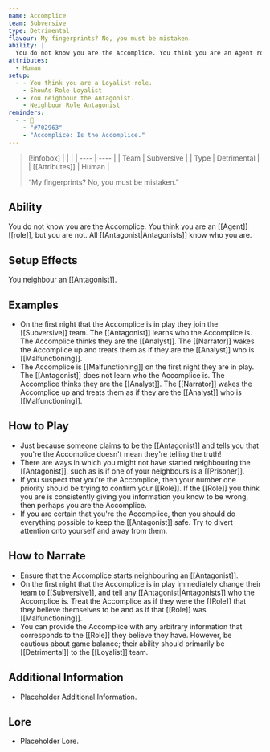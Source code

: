 ```yaml
---
name: Accomplice
team: Subversive
type: Detrimental
flavour: My fingerprints? No, you must be mistaken.
ability: |
  You do not know you are the Accomplice. You think you are an Agent role, but you are not. All Antagonists know who you are.
attributes:
  - Human
setup:
  - - You think you are a Loyalist role.
    - ShowAs Role Loyalist
  - - You neighbour the Antagonist.
    - Neighbour Role Antagonist
reminders:
  - - 👣
    - "#702963"
    - "Accomplice: Is the Accomplice."
---
```

> [!infobox]
> |  |  |
> | ---- | ---- |
> | Team | Subversive |
> | Type | Detrimental |
> | [[Attributes]] | Human |
> 
>  “My fingerprints? No, you must be mistaken.”

## Ability
You do not know you are the Accomplice. You think you are an [[Agent]] [[role]], but you are not. All [[Antagonist|Antagonists]] know who you are.

## Setup Effects
You neighbour an [[Antagonist]].

## Examples
- On the first night that the Accomplice is in play they join the [[Subversive]] team. The [[Antagonist]] learns who the Accomplice is. The Accomplice thinks they are the [[Analyst]]. The [[Narrator]] wakes the Accomplice up and treats them as if they are the [[Analyst]] who is [[Malfunctioning]].
- The Accomplice is [[Malfunctioning]] on the first night they are in play. The [[Antagonist]] does not learn who the Accomplice is. The Accomplice thinks they are the [[Analyst]]. The [[Narrator]] wakes the Accomplice up and treats them as if they are the [[Analyst]] who is [[Malfunctioning]].

## How to Play
- Just because someone claims to be the [[Antagonist]] and tells you that you're the Accomplice doesn't mean they're telling the truth!
- There are ways in which you might not have started neighbouring the [[Antagonist]], such as is if one of your neighbours is a [[Prisoner]].
- If you suspect that you're the Accomplice, then your number one priority should be trying to confirm your [[Role]]. If the [[Role]] you think you are is consistently giving you information you know to be wrong, then perhaps you are the Accomplice.
- If you are certain that you're the Accomplice, then you should do everything possible to keep the [[Antagonist]] safe. Try to divert attention onto yourself and away from them.

## How to Narrate
- Ensure that the Accomplice starts neighbouring an [[Antagonist]].
- On the first night that the Accomplice is in play immediately change their team to [[Subversive]], and tell any [[Antagonist|Antagonists]] who the Accomplice is. Treat the Accomplice as if they were the [[Role]] that they believe themselves to be and as if that [[Role]] was [[Malfunctioning]].
- You can provide the Accomplice with any arbitrary information that corresponds to the [[Role]] they believe they have. However, be cautious about game balance; their ability should primarily be [[Detrimental]] to the [[Loyalist]] team.

## Additional Information
- Placeholder Additional Information.

## Lore
- Placeholder Lore.